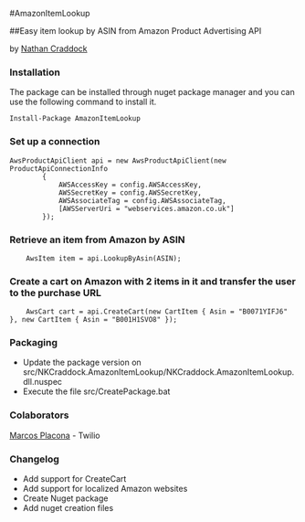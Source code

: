 #AmazonItemLookup

##Easy item lookup by ASIN from Amazon Product Advertising API

by [Nathan Craddock](http://nathancraddock.org/ "Nathan Craddock - Software Developer")
### Installation
The package can be installed through nuget package manager and you can use the following command to install it. 
```
Install-Package AmazonItemLookup
```
### Set up a connection
```
AwsProductApiClient api = new AwsProductApiClient(new ProductApiConnectionInfo
		{
			AWSAccessKey = config.AWSAccessKey,
			AWSSecretKey = config.AWSSecretKey,
			AWSAssociateTag = config.AWSAssociateTag,
			[AWSServerUri = "webservices.amazon.co.uk"]
		});
```
### Retrieve an item from Amazon by ASIN
```
    AwsItem item = api.LookupByAsin(ASIN);
```
### Create a cart on Amazon with 2 items in it and transfer the user to the purchase URL		
```
    AwsCart cart = api.CreateCart(new CartItem { Asin = "B0071YIFJ6" }, new CartItem { Asin = "B001H1SVO8" });
```
### Packaging
*	Update the package version on src/NKCraddock.AmazonItemLookup/NKCraddock.AmazonItemLookup.dll.nuspec
*	Execute the file src/CreatePackage.bat

### Colaborators
[Marcos Placona](www.placona.co.uk) - Twilio

### Changelog
*   Add support for CreateCart
*   Add support for localized Amazon websites
*   Create Nuget package
*   Add nuget creation files